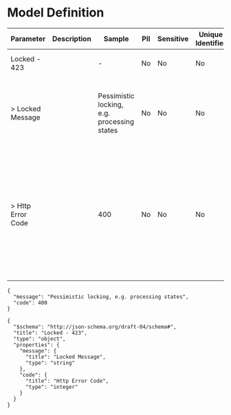 # Model Definition
| Parameter | Description | Sample | PII | Sensitive | Unique Identifier | Mandatory | Default | Details |
| --- | --- | --- | --- | --- | --- | --- | --- | --- |
|  Locked - 423 |  |  -  | No | No | No | No |  |Data Type : object<br>  |
| &gt; Locked Message |  | Pessimistic locking, e.g. processing states | No | No | No | No |  |Data Type : string<br> Min. length :  - <br> Max. length :  - <br> Regex :  - <br>  |
| &gt; Http Error Code |  | 400 | No | No | No | No |  |Data Type : integer<br> Minimum :  - <br> Exclusive Minimum : No<br> Maximum :  - <br> Exclusive Maximum : No<br> Multiple Of :  - <br>  |





```
{
  "message": "Pessimistic locking, e.g. processing states",
  "code": 400
}
```




```
{
  "$schema": "http://json-schema.org/draft-04/schema#",
  "title": "Locked - 423",
  "type": "object",
  "properties": {
    "message": {
      "title": "Locked Message",
      "type": "string"
    },
    "code": {
      "title": "Http Error Code",
      "type": "integer"
    }
  }
}
```

